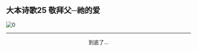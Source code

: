 
## 大本诗歌25 敬拜父─祂的爱

<img alt="0" data-original="/data/d0098/0">

---

<p style="text-align: center">到底了...</p>

<script src="/js/dist-view.js"></script>